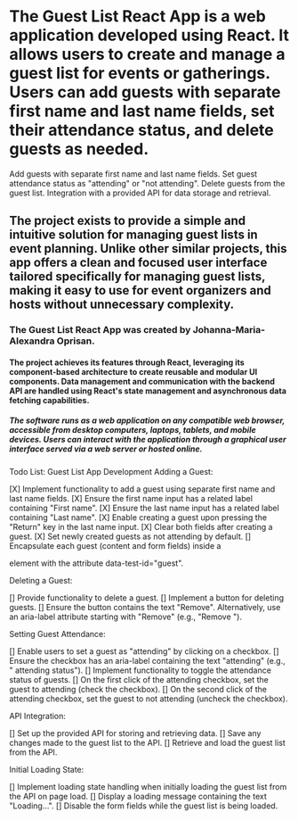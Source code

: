 # The Guest List React App is a web application developed using React. It allows users to create and manage a guest list for events or gatherings. Users can add guests with separate first name and last name fields, set their attendance status, and delete guests as needed.

Add guests with separate first name and last name fields.
Set guest attendance status as "attending" or "not attending".
Delete guests from the guest list.
Integration with a provided API for data storage and retrieval.

## The project exists to provide a simple and intuitive solution for managing guest lists in event planning. Unlike other similar projects, this app offers a clean and focused user interface tailored specifically for managing guest lists, making it easy to use for event organizers and hosts without unnecessary complexity.

### The Guest List React App was created by Johanna-Maria-Alexandra Oprisan.

#### The project achieves its features through React, leveraging its component-based architecture to create reusable and modular UI components. Data management and communication with the backend API are handled using React's state management and asynchronous data fetching capabilities.

##### The software runs as a web application on any compatible web browser, accessible from desktop computers, laptops, tablets, and mobile devices. Users can interact with the application through a graphical user interface served via a web server or hosted online.

Todo List: Guest List App Development
Adding a Guest:

[X] Implement functionality to add a guest using separate first name and last name fields.
[X] Ensure the first name input has a related label containing "First name".
[X] Ensure the last name input has a related label containing "Last name".
[X] Enable creating a guest upon pressing the "Return" key in the last name input.
[X] Clear both fields after creating a guest.
[X] Set newly created guests as not attending by default.
[] Encapsulate each guest (content and form fields) inside a <div> element with the attribute data-test-id="guest".

Deleting a Guest:

[] Provide functionality to delete a guest.
[] Implement a button for deleting guests.
[] Ensure the button contains the text "Remove".
Alternatively, use an aria-label attribute starting with "Remove" (e.g., "Remove <first name> <last name>").

Setting Guest Attendance:

[] Enable users to set a guest as "attending" by clicking on a checkbox.
[] Ensure the checkbox has an aria-label containing the text "attending" (e.g., "<first name> <last name> attending status").
[] Implement functionality to toggle the attendance status of guests.
[] On the first click of the attending checkbox, set the guest to attending (check the checkbox).
[] On the second click of the attending checkbox, set the guest to not attending (uncheck the checkbox).

API Integration:

[] Set up the provided API for storing and retrieving data.
[] Save any changes made to the guest list to the API.
[] Retrieve and load the guest list from the API.

Initial Loading State:

[] Implement loading state handling when initially loading the guest list from the API on page load.
[] Display a loading message containing the text "Loading...".
[] Disable the form fields while the guest list is being loaded.
